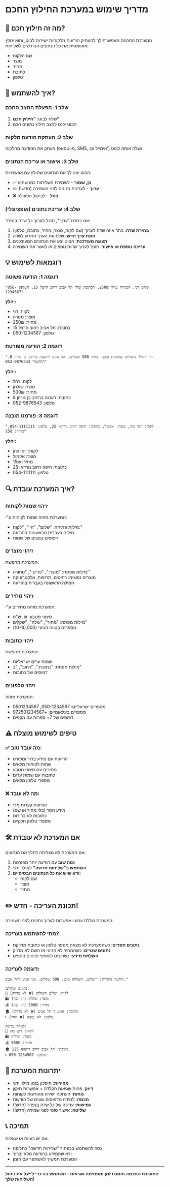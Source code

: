 # מדריך שימוש במערכת החילוץ החכם

## 🤖 מה זה חילוץ חכם?

המערכת החכמה מאפשרת לך להעתיק הודעות מלקוחות ישירות לבוט, והוא יחלץ אוטומטית את כל הנתונים הנדרשים לשליחות:
- שם הלקוח
- מוצר
- מחיר
- כתובת
- טלפון

## 📱 איך להשתמש?

### שלב 1: הפעלת המצב החכם
1. שלח לבוט: **"חילוץ חכם"**
2. הבוט יכנס למצב חילוץ נתונים חכם

### שלב 2: העתקת הודעה מלקוח
העתק את ההודעה מהלקוח (מווטסאפ, SMS, אימייל וכו') ושלח אותה לבוט

### שלב 3: אישור או עריכת הנתונים
הבוט יציג לך את הנתונים שחולץ עם אפשרויות:
- ✅ **כן, שמור** - לשמירת השליחות כמו שהיא
- ✏️ **ערוך** - לעריכת נתונים לפני השמירה (חדש!)
- ❌ **בטל** - לביטול הפעולה

### שלב 4: עריכת נתונים (אופציונלי)
אם בחרת "ערוך", תוכל לערוך כל שדה בנפרד:
1. **בחירת שדה**: בחר איזה שדה לערוך (שם לקוח, מוצר, מחיר, כתובת, טלפון)
2. **הזנת ערך חדש**: שלח את הערך החדש לשדה
3. **תצוגה מעודכנת**: הבוט יציג את הנתונים המעודכנים
4. **עריכה נוספת או אישור**: תוכל לערוך שדות נוספים או לאשר את השמירה

## 💡 דוגמאות לשימוש

### דוגמה 1: הודעה פשוטה
```
"שלום דני, המנורה עולה 250₪, הכתובת שלך תל אביב רחוב הרצל 15, הטלפון 050-1234567"
```
**יחלץ:**
- לקוח: דני
- מוצר: מנורה
- מחיר: 250₪
- כתובת: תל אביב רחוב הרצל 15
- טלפון: 050-1234567

### דוגמה 2: הודעה מפורטת
```
"היי רחל! השולחן שהזמנת מוכן. מחיר 500 שקלים. אני אגיע לרעננה ברחוב בן גוריון 8. התקשרי 052-9876543"
```
**יחלץ:**
- לקוח: רחל
- מוצר: שולחן
- מחיר: 500₪
- כתובת: רעננה ברחוב בן גוריון 8
- טלפון: 052-9876543

### דוגמה 3: פורמט מובנה
```
"לקוח: יוסי כהן, מוצר: אקמול, כתובת: חיפה רחוב נורדאו 25, טלפון: 054-1111111, מחיר: 15₪"
```
**יחלץ:**
- לקוח: יוסי כהן
- מוצר: אקמול
- מחיר: 15₪
- כתובת: חיפה רחוב נורדאו 25
- טלפון: 054-1111111

## 🔍 איך המערכת עובדת?

### זיהוי שמות לקוחות
המערכת מזהה שמות לקוחות ע"י:
- מילות פתיחה: "שלום", "היי", "לקוח:"
- מילים בעברית הראשונות בהודעה
- דפוסים נפוצים של שמות

### זיהוי מוצרים
המערכת מחפשת:
- מילות מפתח: "מוצר:", "פריט:", "סחורה:"
- מוצרים נפוצים: רהיטים, תרופות, אלקטרוניקה
- המילה הראשונה בעברית בהודעה

### זיהוי מחירים
המערכת מזהה מחירים ע"י:
- סימני מטבע: ₪, ש"ח
- מילות מפתח: "מחיר", "עולה", "שקלים"
- מספרים בטווח הגיוני (10-10,000)

### זיהוי כתובות
המערכת מחפשת:
- שמות ערים ישראליות
- מילות מפתח: "כתובת:", "רחוב", "ב"
- דפוסים של כתובות

### זיהוי טלפונים
המערכת מזהה:
- מספרים ישראליים: 050-1234567, 0501234567
- מספרים בינלאומיים: +972501234567
- דפוסים של 7+ ספרות עם מקפים

## ⚠️ טיפים לשימוש מוצלח

### ✅ מה עובד טוב:
- הודעות עם מידע ברור ומפורט
- שמות לקוחות מלאים
- מחירים עם סימני מטבע
- כתובות עם שמות ערים
- מספרי טלפון מלאים

### ❌ מה לא עובד:
- הודעות קצרות מדי
- מידע חסר (בלי מחיר או שם)
- כתובות לא ברורות
- מספרי טלפון חלקיים

## 🛠️ אם המערכת לא עובדת

אם המערכת לא מצליחה לחלץ את הנתונים:

1. **נסה שוב** עם הודעה יותר מפורטת
2. **השתמש ב"שליחות חדשה"** למילוי ידני
3. **ודא שיש את כל הנתונים הבסיסיים:**
   - שם לקוח
   - מוצר
   - מחיר

## ✏️ תכונת העריכה - חדש!

המערכת כוללת עכשיו אפשרות לערוך נתונים לפני השמירה:

### מתי להשתמש בעריכה?
- **נתונים חסרים**: כשהמערכת לא מצאה מספר טלפון או כתובת מדויקת
- **נתונים שגויים**: כשהמחיר לא הגיוני או השם לא מדויק
- **השלמת מידע**: כשרוצים להוסיף פרטים נוספים

### דוגמה לעריכה:
```
הודעה מקורית: "שלום, השולחן מוכן. 500 שקלים. אני אגיע לתל אביב."

נתונים שחולצו:
👤 לקוח: שלום השולחן (❌ לא מדויק)
🛍️ מוצר: שולחן (✅ נכון)
💰 מחיר: 500₪ (✅ נכון)
🏠 כתובת: אגיע ל תל אביב (❌ לא מדויק)
📞 טלפון: לא נמצא (❌ חסר)

לאחר עריכה:
👤 לקוח: רונן כהן
🛍️ מוצר: שולחן
💰 מחיר: 500₪
🏠 כתובת: תל אביב רחוב דיזנגוף 125
📞 טלפון: 050-1234567
```

## 🎯 יתרונות המערכת

- **מהירות**: חיסכון בזמן מילוי ידני
- **דיוק**: פחות שגיאות הקלדה + אפשרות תיקון
- **נוחות**: העתקה ישירה מהודעות לקוחות
- **חכמה**: למידה מדפוסים שונים של הודעות
- **גמישות**: עריכה של כל שדה בנפרד (חדש!)
- **שליטה**: אישור סופי לפני שמירה (חדש!)

## 📞 תמיכה

אם יש בעיות או שאלות:
- נסה להשתמש בכפתור "שליחות חדשה" כחלופה
- ודא שהמידע בהודעה מלא וברור
- המערכת תמשיך להשתפר עם הזמן

---

**המערכת החכמה חוסכת זמן ומפחיתה שגיאות - השתמש בה כדי לייעל את ניהול השליחות שלך!**